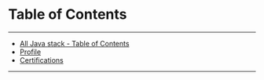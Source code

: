 # Table of Contents
------
* [All Java stack - Table of Contents](java/README.md#index)
* [Profile](java/profile.md)
* [Certifications](java/certifications.md)
------
